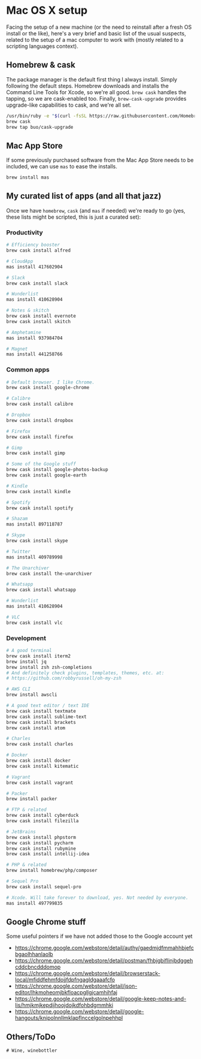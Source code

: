 # Mac OS X setup
Facing the setup of a new machine (or the need to reinstall after a fresh OS install or the like), here's a very brief and basic list of the usual suspects, related to the setup of a mac computer to work with (mostly related to a scripting languages context).

## Homebrew & cask
The package manager is the default first thing I always install. Simply following the default steps. Homebrew downloads and installs the Command Line Tools for Xcode, so we're all good. `brew cask` handles the tapping, so we are cask-enabled too. Finally, `brew-cask-upgrade` provides upgrade-like capabilities to cask, and we're all set.
```bash
/usr/bin/ruby -e "$(curl -fsSL https://raw.githubusercontent.com/Homebrew/install/master/install)"
brew cask
brew tap buo/cask-upgrade
```
## Mac App Store
If some previously purchased software from the Mac App Store needs to be included, we can use `mas` to ease the installs.

```bash
brew install mas
```

## My curated list of apps (and all that jazz)
Once we have `homebrew`, `cask` (and `mas` if needed) we're ready to go (yes, these lists might be scripted, this is just a curated set):

### Productivity

```bash
# Efficiency booster
brew cask install alfred

# CloudApp
mas install 417602904

# Slack
brew cask install slack

# Wunderlist
mas install 410628904

# Notes & skitch
brew cask install evernote
brew cask install skitch

# Amphetamine
mas install 937984704

# Magnet
mas install 441258766
```

### Common apps

```bash
# Default browser. I like Chrome.
brew cask install google-chrome

# Calibre
brew cask install calibre

# Dropbox
brew cask install dropbox

# Firefox
brew cask install firefox

# Gimp
brew cask install gimp

# Some of the Google stuff
brew cask install google-photos-backup
brew cask install google-earth

# Kindle
brew cask install kindle

# Spotify
brew cask install spotify

# Shazam
mas install 897118787

# Skype
brew cask install skype

# Twitter
mas install 409789998

# The Unarchiver
brew cask install the-unarchiver

# Whatsapp
brew cask install whatsapp

# Wunderlist
mas install 410628904

# VLC
brew cask install vlc
```

### Development

```bash
# A good terminal
brew cask install iterm2
brew install jq
brew install zsh zsh-completions 
# And definitely check plugins, templates, themes, etc. at:
# https://github.com/robbyrussell/oh-my-zsh

# AWS CLI
brew install awscli

# A good text editor / text IDE
brew cask install textmate
brew cask install sublime-text
brew cask install brackets
brew cask install atom

# Charles
brew cask install charles

# Docker
brew cask install docker
brew cask install kitematic

# Vagrant
brew cask install vagrant

# Packer
brew install packer

# FTP & related
brew cask install cyberduck
brew cask install filezilla

# JetBrains
brew cask install phpstorm
brew cask install pycharm
brew cask install rubymine
brew cask install intellij-idea

# PHP & related
brew install homebrew/php/composer

# Sequel Pro
brew cask install sequel-pro

# Xcode. Will take forever to download, yes. Not needed by everyone.
mas install 497799835
```

## Google Chrome stuff

Some useful pointers if we have not added those to the Google account yet

- https://chrome.google.com/webstore/detail/authy/gaedmjdfmmahhbjefcbgaolhhanlaolb
- https://chrome.google.com/webstore/detail/postman/fhbjgbiflinjbdggehcddcbncdddomop
- https://chrome.google.com/webstore/detail/browserstack-local/mfiddfehmfdojjfdpfngagldgaaafcfo
- https://chrome.google.com/webstore/detail/json-editor/lhkmoheomjbkfloacpgllgjcamhihfaj
- https://chrome.google.com/webstore/detail/google-keep-notes-and-lis/hmjkmjkepdijhoojdojkdfohbdgmmhki
- https://chrome.google.com/webstore/detail/google-hangouts/knipolnnllmklapflnccelgolnpehhpl


## Others/ToDo

```
# Wine, winebottler
```
